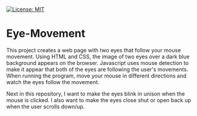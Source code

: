 [![License: MIT](https://img.shields.io/badge/License-MIT-yellow.svg)](https://opensource.org/licenses/MIT)
# Eye-Movement
This project creates a web page with two eyes that follow your mouse movement. 
Using HTML and CSS, the image of two eyes over a dark blue background appears on the browser. 
Javascript uses mouse detection to make it appear that both of the eyes are following the user's movements.
When running the program, move your mouse in different directions and watch the eyes follow the movement. 

Next in this repository, I want to make the eyes blink in unison when the mouse is clicked. I also want to make the eyes close shut or open back up when the user scrolls down/up.
